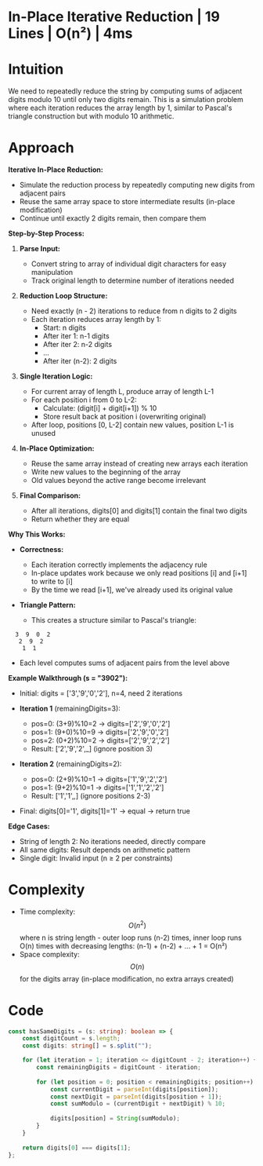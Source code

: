 # In-Place Iterative Reduction | 19 Lines | O(n²) | 4ms

# Intuition
We need to repeatedly reduce the string by computing sums of adjacent digits modulo 10 until only two digits remain. This is a simulation problem where each iteration reduces the array length by 1, similar to Pascal's triangle construction but with modulo 10 arithmetic.

# Approach
**Iterative In-Place Reduction:**
- Simulate the reduction process by repeatedly computing new digits from adjacent pairs
- Reuse the same array space to store intermediate results (in-place modification)
- Continue until exactly 2 digits remain, then compare them

**Step-by-Step Process:**

1. **Parse Input:**
   - Convert string to array of individual digit characters for easy manipulation
   - Track original length to determine number of iterations needed

2. **Reduction Loop Structure:**
   - Need exactly (n - 2) iterations to reduce from n digits to 2 digits
   - Each iteration reduces array length by 1:
     - Start: n digits
     - After iter 1: n-1 digits
     - After iter 2: n-2 digits
     - ...
     - After iter (n-2): 2 digits

3. **Single Iteration Logic:**
   - For current array of length L, produce array of length L-1
   - For each position i from 0 to L-2:
     - Calculate: (digit[i] + digit[i+1]) % 10
     - Store result back at position i (overwriting original)
   - After loop, positions [0, L-2] contain new values, position L-1 is unused

4. **In-Place Optimization:**
   - Reuse the same array instead of creating new arrays each iteration
   - Write new values to the beginning of the array
   - Old values beyond the active range become irrelevant

5. **Final Comparison:**
   - After all iterations, digits[0] and digits[1] contain the final two digits
   - Return whether they are equal

**Why This Works:**

- **Correctness:**
  - Each iteration correctly implements the adjacency rule
  - In-place updates work because we only read positions [i] and [i+1] to write to [i]
  - By the time we read [i+1], we've already used its original value

- **Triangle Pattern:**
  - This creates a structure similar to Pascal's triangle:
```
  3  9  0  2
   2  9  2
    1  1
```
  - Each level computes sums of adjacent pairs from the level above

**Example Walkthrough (s = "3902"):**

- Initial: digits = ['3','9','0','2'], n=4, need 2 iterations

- **Iteration 1** (remainingDigits=3):
  - pos=0: (3+9)%10=2 → digits=['2','9','0','2']
  - pos=1: (9+0)%10=9 → digits=['2','9','0','2']
  - pos=2: (0+2)%10=2 → digits=['2','9','2','2']
  - Result: ['2','9','2',_] (ignore position 3)

- **Iteration 2** (remainingDigits=2):
  - pos=0: (2+9)%10=1 → digits=['1','9','2','2']
  - pos=1: (9+2)%10=1 → digits=['1','1','2','2']
  - Result: ['1','1',_,_] (ignore positions 2-3)

- Final: digits[0]='1', digits[1]='1' → equal → return true

**Edge Cases:**
- String of length 2: No iterations needed, directly compare
- All same digits: Result depends on arithmetic pattern
- Single digit: Invalid input (n ≥ 2 per constraints)

# Complexity
- Time complexity: $$O(n^2)$$ where n is string length - outer loop runs (n-2) times, inner loop runs O(n) times with decreasing lengths: (n-1) + (n-2) + ... + 1 = O(n²)
- Space complexity: $$O(n)$$ for the digits array (in-place modification, no extra arrays created)

# Code
```typescript
const hasSameDigits = (s: string): boolean => {
    const digitCount = s.length;
    const digits: string[] = s.split("");

    for (let iteration = 1; iteration <= digitCount - 2; iteration++) {
        const remainingDigits = digitCount - iteration;
        
        for (let position = 0; position < remainingDigits; position++) {
            const currentDigit = parseInt(digits[position]);
            const nextDigit = parseInt(digits[position + 1]);
            const sumModulo = (currentDigit + nextDigit) % 10;
            
            digits[position] = String(sumModulo);
        }
    }
    
    return digits[0] === digits[1];
};
```